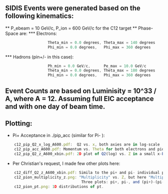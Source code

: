 ## SIDIS Events were generated based on the following kinematics:
  ** P_ebeam = 10 GeV/c, P_ion = 600 GeV/c for the C12 target
  ** Phase-Space are:
  *** Electrons:   
```js              Pe_min = 0.5 GeV/c,      Pe_max = 30.0 GeV/c
                   Theta_min = 0.0 degrees, Theta_max = 140 degrees
                   Phi_min = 0.0 degrees,   Phi_max = 360 degrees
```
  *** Hadrons (pin+/- in this case):
```js
                   Ph_min = 0.0 GeV/c,      Pe_max = 10.0 GeV/c
                   Theta_min = 0.0 degrees, Theta_max = 180 degrees
                   Phi_min = 0.0 degrees,   Phi_max = 360 degrees
```

## Event Counts are based on Luminisity = 10^33 / A, where A = 12. Assuming full EIC acceptance and with one day of beam time.

## Plotting:
* Pi+ Acceptance in ./pip_acc (similar for Pi- ):
```js 
    c12_pip_Q2_x_log_A600.pdf:  Q2 vs. x, both axies are in log-scale
    c12_pip_acc_A600.pdf: Momentum vs. Theta for both electrons and pions, respectively.
    c12_pip_Q2_z_A600_xbin.pdf: 2D plot of Q2(log) vs. Z in a small x-bin (0.008<x<0.012). I binned 7 Q2-bins and 7 z-bins and calculate how many counts in each bin with 1-day of EIC running.
```
* Per Christian's request, I made few other plots here:
```js
    c12_diff_Q2_z_A600_xbin.pdf: Simila to the pi+ and pi- individual plots, but here I calculated the differences of pi+ counts to pi- counts.
    c12_pion_multiplicity_z.png: "Multiplicity" vs. Z, but here "Multiplicity" is just simply the ratio of SIDIS XS to inclusive XS. 
                                  Three plots: pi+, pi-, and (pi+)-(pi-)
    c12_pion_pt.png: 1D distributions of pt.
```
    


   
                   
